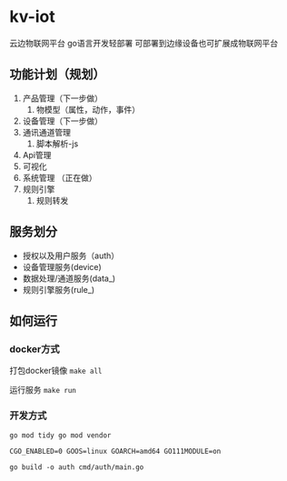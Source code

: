# kv-iot
云边物联网平台 go语言开发轻部署 可部署到边缘设备也可扩展成物联网平台

## 功能计划（规划）
1. 产品管理（下一步做）
   1. 物模型（属性，动作，事件）
2. 设备管理（下一步做）
3. 通讯通道管理
   1. 脚本解析-js
4. Api管理
5. 可视化
6. 系统管理 （正在做）
7. 规则引擎
   1. 规则转发

## 服务划分
- 授权以及用户服务（auth）
- 设备管理服务(device)
- 数据处理/通道服务(data_)
- 规则引擎服务(rule_)

## 如何运行
### docker方式
打包docker镜像
``make all``

运行服务
``make run``

### 开发方式

`go mod tidy
go mod vendor`

`CGO_ENABLED=0 GOOS=linux GOARCH=amd64 GO111MODULE=on`

`go build -o auth cmd/auth/main.go`
